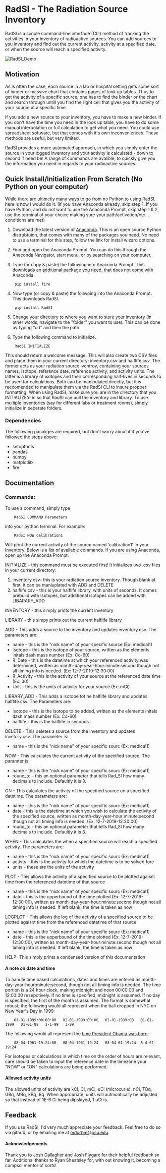 # RadSI - The Radiation Source Inventory

RadSI is a simple command-line interface (CLI) method of tracking the activities in your inventory of radioactive sources. You can add sources to you inventory and find out the current activity, activity at a specified date, or when the source will reach a specified activity. 

![RadSI_Demo](RadSI.PNG)

## Motivation 
As is often the case, each source in a lab or hospital setting gets some sort of binder or massive chart that contains pages of look up tables. Thus to get the activity of a specific source, one has to find the binder or the chart and search through untill you find the right cell that gives you the activity of your source at a specific time.

If you add a new source to your inventory, you have to make a new binder. If you don't have the time you need in the look up table, you have to do some manual interpolation or full calculation to get what you need. You could use spreadsheet software, but that comes with it's own inconveniences. These methods are useful, but very limited. 

RadSI provides a more automated approach, in which you simply enter the source in your logged inventory and your activity is calculated - down to second if need be! A range of commands are avalible, to quickly give you the information you need in regards to your radioactive sources. 

## Quick Install/Initialization From Scratch (No Python on your computer)
While there are ultimetly many ways to go from no Python to using RadSI, here is how I would do it. (If you have Anaconda already, skip step 1. If you have Python, and do not want to use the Anaconda Prompt, skip step 1 & 2, use the terminal of your choice making sure your path/activation/etc... conditions are met)

1. Download the latest version of [Anaconda](https://www.anaconda.com/products/individual). This is an open source Python distrubtuion, that comes with many of the packages you need. No need to use a terminal for this step, follow the link for install wizard options.
2. Find and open the Anaconda Prompt. You can do this through the Anaconda Navigator, start menu, or by searching on your computer. 
3. Type (or copy & paste) the following into Anaconda Prompt. This downloads an additional package you need, that does not come with Anaconda.

        pip install fire
        
4. Now type (or copy & paste) the follwoing into the Anaconda Prompt. This downloads RadSI.

        pip install RadSI
        
5. Change your directory to where you want to store your inventory (in other words, navigate to the "folder" you want to use). This can be done by typing "cd" and then the path. 
6. Type the following command to initialize. 

        RadSI INITIALIZE

This should return a welcome message. This will also create two CSV files and place them in your current directory: inventory.csv and halflife.csv. The former acts as your radiation source iventroy, containing your sources names, isotope, reference date, reference activity, and activity units. The latter is a library of isotopes and their corresponding half-lives in seconds to be used for calculations. Both can be manipulated directly, but it is reccomended to manipulate them via the RadSI CLI to insure propper formatting. When using RadSI, make sure you are in the directory that you INITIALIZE'd in so that RadSI can pull the inventory and library. To use multiple inventories (say for different labs or treatment rooms), simply initialize in seperate folders.


### Dependencies
The following pacakges are required, but don't worry about it if you've followed the steps above:
- setuptools
- pandas
- numpy
- matplotlib
- fire

## Documentation 

### Commands:
To use a command, simply type 

        RadSI COMMAND Parameters 
        
into your python terminal. For example:

        RadSI NOW calibration1
        
Will print the current activity of the source named 'calibration1' in your Inventory. Below is a list of available commands. If you are using Anaconda, open up the Anaconda Prompt.

INITIALIZE - this command must be executed first! It initializes two .csv files in your current directory:
1. inventory.csv- this is your radiation source inventory. Though blank at first, it can be maniuplated with ADD and DELETE
2. halflife.csv - this is your halflife library, with units of seconds. It comes prebuild with isotopes, but additional isotopes can be added with LIBARARY_ADD

INVENTORY - this simply prints the current inventory

LIBRARY - this simpy prints out the current halflife library

ADD - This adds a source to the inventory and updates inventory.csv. The paramaters are:  
- name        - this is the "nick name" of your specific source (Ex: medical1)  
- Isotope     - this is the isotope of your source, written as the elements initals dash mass number (Ex: Co-60)  
- R_Date      - this is the datetime at which your referenced activity was determined, written as month-day-year-hour:minute:second though not all timing info is needed. (Ex: 12-7-2019-12:30:00)  
- R_Activity  - this is the activity of your source at the referenced date time (Ex: 30)  
- Unit        - this is the units of activity for your source (Ex: mCi)  

LIBRARY_ADD - This adds a isotope tot he halflife library and updates halflife.csv. The Parameters are:
- Isotope     - this is the isotope to be added, written as the elements initals dash mass number (Ex: Co-60)
- halflife    - this is the halflife in seconds
        
DELETE - This deletes a source from the inventory and updates invetory.csv. The parameter is:
- name       - this is the "nick name" of your specific sourc (Ex: medical1)  
        
NOW - This calculates the current activity of the specified source. The paramter is:
- name       - this is the "nick name" of your specific sourc (Ex: medical1)  
- round_to   - this an optional parameter that tells Rad_SI how many decimals to include. Defaultly it is 3.
        
ON - This calculates the activity of the specified source on a specified datetime. The parameters are:
- name       - this is the "nick name" of your specific sourc (Ex: medical1) 
- date       - this is the datetime at which you wish to calculate the activity of the specified source, written as month-day-year-hour:minute:second though not all timing info is needed. (Ex: 12-7-2019-12:30:00) 
- round_to   - this an optional parameter that tells Rad_SI how many decimals to include. Defaultly it is 3.

WHEN - This calculates the when a specified source will reach a specified activity. The parameters are:
- name       - this is the "nick name" of your specific sourc (Ex: medical1) 
- activty    - this is the activity for which the datetime is to be solved fore
- units      - these are the units of the activity
        
PLOT - This allows the activity of a specified source to be plotted agaisnt time from the referenced datetime of that source
- name       - this is the "nick name" of your specific sourc (Ex: medical1)
- date       - this is the upperbound of the time plotted (Ex: 12-7-2019-12:30:00), written as month-day-year-hour:minute:second though not all timing info is needed. If left blank, the time is taken as now  

LOGPLOT - This allows the log of the activity of a specified source to be plotted agaisnt time from the referenced datetime of that source
- name       - this is the "nick name" of your specific sourc (Ex: medical1)
- date       - this is the upperbound of the time plotted (Ex: 12-7-2019-12:30:00), written as month-day-year-hour:minute:second though not all timing info is needed. If left blank, the time is taken as now  

HELP- This simply prints a condensed version of this documentation 


#### A note on date and time

To handle time based calculations, dates and times are entered as month-day-year-hour:minute:second, though not all timing info is needed. The time portion is a 24 hour clock, making midnight and noon 00:00:00 and 12:00:00 resepctively. If no time is specified, midnight is assumed. If no day is specified, the first of the month is assumed. The format is somewhat robust, the following would all represent when the ball dropped in NYC on New Year's Day in 1999:

        01-01-1999:00:00:00   01-01-1999:00:00   01-01-1999:00   01-01-1999   01-01-99   1-1-99   1-99
 
The following would all represent the [time President Obama was born](https://obamawhitehouse.archives.gov/blog/2011/04/27/president-obamas-long-form-birth-certificate):

        08-04-1961-19:24:00   08-04-1961-19:24   08-04-61-19:24  8-4-61-19:24
        
For isotopes or calculations in which time on the order of hours are relevant, care should be taken to input the reference date in the timezone your "NOW" or "ON" calculations are being performed. 

#### Allowed activity units

The allowed units of activity are kCi, Ci, mCi, uCi (microcurie), nCi, TBq, GBq, MBq, kBq, Bq. When appropriate, units will autmoatically be adjusted so that instead of 1E-6 Ci being dipslayed, 1 uCi is. 

## Feedback
If you use RadSI, I'd very much appreciate your feedback. Feel free to do so via github, or by emailing me at mdurbin@psu.edu.

#### Acknowledgements 
Thank you to Josh Gallagher and Josh Flygare for their helpful feedback so far. Additional thanks to Ryan Sheatsley for, with out knowing it, becoming a compsci mentor of sorts!
